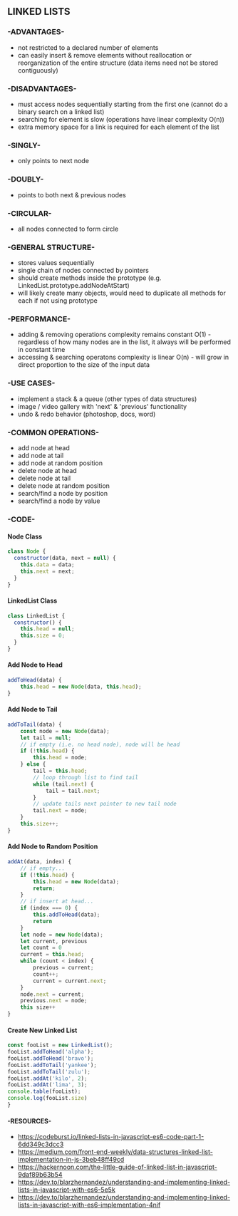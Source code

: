 ## LINKED LISTS

### -ADVANTAGES-

- not restricted to a declared number of elements
- can easily insert & remove elements without reallocation or reorganization of the entire structure (data items need not be stored contiguously)

### -DISADVANTAGES-

- must access nodes sequentially starting from the first one (cannot do a binary search on a linked list)
- searching for element is slow (operations have linear complexity O(n))
- extra memory space for a link is required for each element of the list

### -SINGLY-

- only points to next node

### -DOUBLY-

- points to both next & previous nodes

### -CIRCULAR-

- all nodes connected to form circle

### -GENERAL STRUCTURE-

- stores values sequentially
- single chain of nodes connected by pointers
- should create methods inside the prototype (e.g. LinkedList.prototype.addNodeAtStart)
- will likely create many objects, would need to duplicate all methods for each if not using prototype

### -PERFORMANCE-

- adding & removing operations complexity remains constant O(1) - regardless of how many nodes are in the list, it always will be performed in constant time
- accessing & searching operatons complexity is linear O(n) - will grow in direct proportion to the size of the input data

### -USE CASES-

- implement a stack & a queue (other types of data structures)
- image / video gallery with 'next' & 'previous' functionality
- undo & redo behavior (photoshop, docs, word)

### -COMMON OPERATIONS-

- add node at head
- add node at tail
- add node at random position
- delete node at head
- delete node at tail
- delete node at random position
- search/find a node by position
- search/find a node by value

### -CODE-

#### Node Class

```javascript
class Node {
  constructor(data, next = null) {
    this.data = data;
    this.next = next;
  }
}
```

#### LinkedList Class

```javascript
class LinkedList {
  constructor() {
    this.head = null;
    this.size = 0;
  }
}
```

#### Add Node to Head

```javascript
addToHead(data) {
    this.head = new Node(data, this.head);
}
```

#### Add Node to Tail

```javascript
addToTail(data) {
    const node = new Node(data);
    let tail = null;
    // if empty (i.e. no head node), node will be head
    if (!this.head) {
        this.head = node;
    } else {
        tail = this.head;
        // loop through list to find tail
        while (tail.next) {
            tail = tail.next;
        }
        // update tails next pointer to new tail node
        tail.next = node;
    }
    this.size++;
}
```

#### Add Node to Random Position

```javascript
addAt(data, index) {
    // if empty...
    if (!this.head) {
        this.head = new Node(data);
        return;
    }
    // if insert at head...
    if (index === 0) {
        this.addToHead(data);
        return
    }
    let node = new Node(data);
    let current, previous
    let count = 0
    current = this.head;
    while (count < index) {
        previous = current;
        count++;
        current = current.next;
    }
    node.next = current;
    previous.next = node;
    this size++
}
```

#### Create New Linked List

```javascript
const fooList = new LinkedList();
fooList.addToHead('alpha');
fooList.addToHead('bravo');
fooList.addToTail('yankee');
fooList.addToTail('zulu');
fooList.addAt('kilo', 2);
fooList.addAt('lima', 3);
console.table(fooList);
console.log(fooList.size)
}
```

#### -RESOURCES-

- https://codeburst.io/linked-lists-in-javascript-es6-code-part-1-6dd349c3dcc3
- https://medium.com/front-end-weekly/data-structures-linked-list-implementation-in-js-3beb48ff49cd
- https://hackernoon.com/the-little-guide-of-linked-list-in-javascript-9daf89b63b54
- https://dev.to/blarzhernandez/understanding-and-implementing-linked-lists-in-javascript-with-es6-5e5k
- https://dev.to/blarzhernandez/understanding-and-implementing-linked-lists-in-javascript-with-es6-implementation-4nif

```

```

